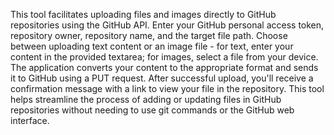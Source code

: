 This tool facilitates uploading files and images directly to GitHub repositories using the GitHub API. Enter your GitHub personal access token, repository owner, repository name, and the target file path. Choose between uploading text content or an image file - for text, enter your content in the provided textarea; for images, select a file from your device. The application converts your content to the appropriate format and sends it to GitHub using a PUT request. After successful upload, you'll receive a confirmation message with a link to view your file in the repository. This tool helps streamline the process of adding or updating files in GitHub repositories without needing to use git commands or the GitHub web interface.

<!-- Generated from commit: 4b7902dd659f4a47a4f3e751198fa8b48b5c3514 -->
